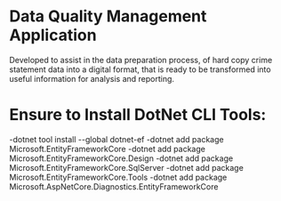 # Data Quality Management Application
Developed to assist in the data preparation process, of hard copy crime statement data into a digital format, that is ready to be transformed into useful information for analysis and reporting. 

# Ensure to Install DotNet CLI Tools:
-dotnet tool install --global dotnet-ef
-dotnet add package Microsoft.EntityFrameworkCore
-dotnet add package Microsoft.EntityFrameworkCore.Design
-dotnet add package Microsoft.EntityFrameworkCore.SqlServer
-dotnet add package Microsoft.EntityFrameworkCore.Tools
-dotnet add package Microsoft.AspNetCore.Diagnostics.EntityFrameworkCore 

